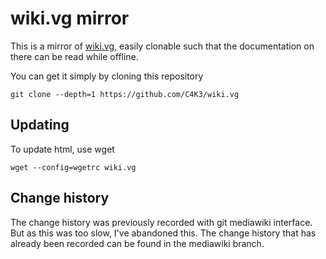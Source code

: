 wiki.vg mirror
=====

This is a mirror of [wiki.vg](http://wiki.vg/Main_Page), easily clonable such that the documentation on there can be read while offline.

You can get it simply by cloning this repository
```
git clone --depth=1 https://github.com/C4K3/wiki.vg
```

Updating
-----

To update html, use wget
```
wget --config=wgetrc wiki.vg
```

Change history
-----

The change history was previously recorded with git mediawiki interface. But as this was too slow, I've abandoned this.
The change history that has already been recorded can be found in the mediawiki branch.
